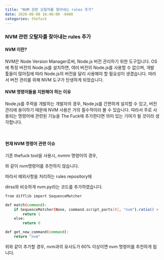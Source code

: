 ```yaml
---
title: "NVM 관련 오탈자를 찾아내는 rules 추가"
date: 2020-06-08 16:40:00 -0400
categories: thefuck
---
```


### NVM 관련 오탈자를 찾아내는 rules 추가

#### NVM 이란?

NVM은 Node Version Manager로써, Node.js 버전 관리하기 위한 도구입니다. OS에 특정 버전의 Node.js를 설치하면, 여러 버전의 Node.js를 사용할 수 없으며, 개발 툴들이 많아짐에 따라 Node.js의 버전을 달리 사용해야 할 필요성이 생겼습니다. 따라서 버전 관리를 위해 NVM 도구가 탄생하게 되었습니다.

#### NVM 명령어들을 지원해야 하는 이유

Node.js를 주력을 개발하는 개발자의 경우, Node.js를 간편하게 설치할 수 있고, 버전 관리에 용이하기 때문에 NVM 사용은 거의 필수적이라 볼 수 있습니다. 따라서 주로 사용되는 명령어에 관련된 기능을 The Fuck에 추가한다면 의미 있는 기여가 될 것이라 생각합니다.

&nbsp;&nbsp;&nbsp;&nbsp;

#### 현재 NVM 명령어 관련 이슈

기존 thefuck tool을 사용시, nvmm  명령어의 경우, 

와 같이 nvm명령어를 추천하지 않습니다.

따라서 예외사항을 처리하는 rules repository에

dirss와 비슷하게 nvm.py라는 코드를 추가하였습니다.

```bash
from difflib import SequenceMatcher

def match(command):
    if SequenceMatcher(None, command.script_parts[0], "nvm").ratio() > 0.6:
        return 1
    else:
        return 0

def get_new_command(command):
    return "nvm" 
```

위와 같이 추가할 경우, nvm과의 유사도가 60% 이상이면 nvm 명령어를 추천하게 됩니다. 